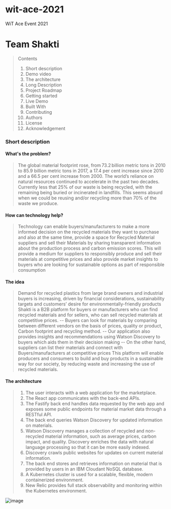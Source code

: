 # wit-ace-2021
WiT Ace Event 2021

# Team Shakti
> Contents
> 1.	Short description
> 2.	Demo video
> 3.	The architecture
> 4.	Long Description
> 5.	Project Roadmap
> 6.	Getting started
> 7.	Live Demo
> 8.	Built With
> 9.	Contributing
> 10.	Authors
> 11.	License
> 12.	Acknowledgement

### Short description

#### What's the problem?
> The global material footprint rose, from 73.2 billion metric tons in 2010 to 85.9 billion metric tons in 2017, a 17.4 per cent increase since 2010 and a 66.5 per cent increase from 2000. The world’s reliance on natural resources continued to accelerate in the past two decades.
Currently less that 25% of our waste is being recycled, with the remaining being buried or incinerated in landfills. This seems absurd when we could be reusing and/or recycling more than 70% of the waste we produce.

#### How can technology help?
> Technology can enable buyers/manufacturers to make a more informed decision on the recycled materials they want to purchase and also at the same time, provide a space for Recycled Material suppliers and sell their Materials by sharing transparent information about the production process and carbon emission scores. 
> This will provide a medium for suppliers to responsibly produce and sell their materials at competitive prices and also provide market insights to buyers who are looking for sustainable options as part of responsible consumption 

#### The idea
> Demand for recycled plastics from large brand owners and industrial buyers is increasing, driven by financial considerations, sustainability targets and customers’ desire for environmentally-friendly products
Shakti is a B2B platform for buyers or manufacturers who can find recycled materials and for sellers, who can sell recycled materials at competitive prices. 
> --	Buyers can look for materials by comparing between different vendors on the basis of prices, quality or product, Carbon footprint and recycling method. 
> --	Our application also provides insights and recommendations using Watson Discovery to buyers which aids them in their decision making
> --	On the other hand, suppliers can list their materials and connect with Buyers/manufacturers at competitive prices
This platform will enable producers and consumers to build and buy products in a sustainable way for our society, by reducing waste and increasing the use of recycled materials. 


#### The architecture

> 1.	The user interacts with a web application for the marketplace.
> 2.	The React app communicates with the back-end APIs.
> 3.	The Fastify back end handles data requested by the web app and exposes some public endpoints for material market data through a RESTful API.
> 4.	The back end queries Watson Discovery for updated information on materials.
> 5.	Watson Discovery manages a collection of recycled and non-recycled material information, such as average prices, carbon impact, and quality. Discovery enriches the data with natural language processing so that it can be more easily indexed.
> 6.	Discovery crawls public websites for updates on current material information.
> 7.	The back end stores and retrieves information on material that is provided by users in an IBM Cloudant NoSQL database.
> 8.	A Kubernetes cluster is used for a scalable, flexible, modern containerized environment.
> 9.	New Relic provides full stack observability and monitoring within the Kubernetes environment.


![image](https://user-images.githubusercontent.com/54708512/122569463-65524a00-d068-11eb-865a-6141163cc3b5.png)
